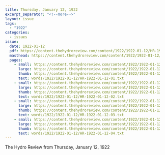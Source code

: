 ```yaml
---
title: Thursday, January 12, 1922
excerpt_separator: "<!--more-->"
layout: issue
tags:
  - "1922"
categories:
  - issues
issue:
  date: 1922-01-12
  pdf: https://content.thehydroreview.com/content/1922/1922-01-12/HR-1922-01-12.pdf
  masthead: https://content.thehydroreview.com/content/1922/1922-01-12/masthead/HR-1922-01-12.jpg
  pages:
    - small: https://content.thehydroreview.com/content/1922/1922-01-12/small/HR-1922-01-12-01.jpg
      large: https://content.thehydroreview.com/content/1922/1922-01-12/large/HR-1922-01-12-01.jpg
      thumb: https://content.thehydroreview.com/content/1922/1922-01-12/thumbnails/HR-1922-01-12-01.jpg
      text: words/1922/1922-01-12/HR-1922-01-12-01.txt
    - small: https://content.thehydroreview.com/content/1922/1922-01-12/small/HR-1922-01-12-02.jpg
      large: https://content.thehydroreview.com/content/1922/1922-01-12/large/HR-1922-01-12-02.jpg
      thumb: https://content.thehydroreview.com/content/1922/1922-01-12/thumbnails/HR-1922-01-12-02.jpg
      text: words/1922/1922-01-12/HR-1922-01-12-02.txt
    - small: https://content.thehydroreview.com/content/1922/1922-01-12/small/HR-1922-01-12-03.jpg
      large: https://content.thehydroreview.com/content/1922/1922-01-12/large/HR-1922-01-12-03.jpg
      thumb: https://content.thehydroreview.com/content/1922/1922-01-12/thumbnails/HR-1922-01-12-03.jpg
      text: words/1922/1922-01-12/HR-1922-01-12-03.txt
    - small: https://content.thehydroreview.com/content/1922/1922-01-12/small/HR-1922-01-12-04.jpg
      large: https://content.thehydroreview.com/content/1922/1922-01-12/large/HR-1922-01-12-04.jpg
      thumb: https://content.thehydroreview.com/content/1922/1922-01-12/thumbnails/HR-1922-01-12-04.jpg
      text: words/1922/1922-01-12/HR-1922-01-12-04.txt
---
```


The Hydro Review from Thursday, January 12, 1922

<!--more-->

